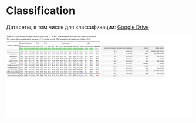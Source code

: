 # Classification

Датасеты, в том числе для классификации: [Google Drive](https://drive.google.com/drive/folders/13Cg1KYOlzM5C7K8gK8NfC-F3EYxkM3D2)

![](pictures/Classification_ts_table.png)
